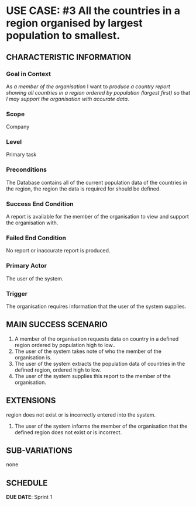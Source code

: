 # USE CASE: #3 All the countries in a region organised by largest population to smallest.

## CHARACTERISTIC INFORMATION

### Goal in Context

As *a member of the organisation* I want to *produce a country report showing all countries in a region ordered by population (largest first)* so that *I may support the organisation with accurate data*.

### Scope

Company

### Level

Primary task

### Preconditions

The Database contains all of the current population data of the countries in the region, the region the data is required for should be defined.

### Success End Condition

A report is available for the member of the organisation to view and support the organisation with.

### Failed End Condition

No report or inaccurate report is produced.

### Primary Actor

The user of the system.

### Trigger

The organisation requires information that the user of the system supplies.

## MAIN SUCCESS SCENARIO

1. A member of the organisation requests data on country in a defined region ordered by population high to low..
2. The user of the system takes note of who the member of the organisation is.
3. The user of the system extracts the population data of countries in the defined region, ordered high to low.
4. The user of the system supplies this report to the member of the organisation.

## EXTENSIONS

region does not exist or is incorrectly entered into the system.

1. The user of the system informs the member of the organisation that the defined region does not exist or is incorrect.

## SUB-VARIATIONS

none

## SCHEDULE

**DUE DATE**: Sprint 1